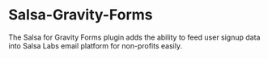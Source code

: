# Salsa-Gravity-Forms
The Salsa for Gravity Forms plugin adds the ability to feed user signup data into Salsa Labs email platform for non-profits easily.
